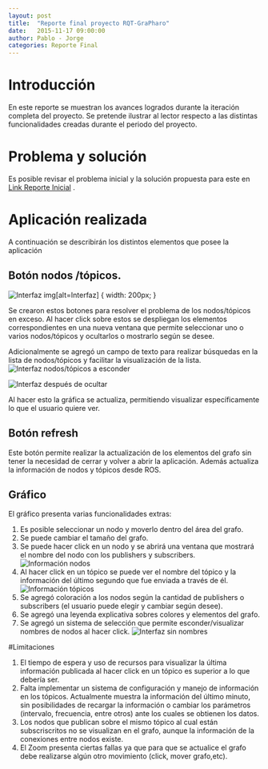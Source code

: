 ```yaml
---
layout: post
title:  "Reporte final proyecto RQT-GraPharo"
date:   2015-11-17 09:00:00
author: Pablo - Jorge
categories: Reporte Final 
---
```

 
# Introducción
 
 En este reporte se muestran los avances logrados durante la iteración completa del proyecto. Se pretende ilustrar al lector
 respecto a las distintas funcionalidades creadas durante el periodo del proyecto.
 
# Problema y solución
 
 Es posible revisar el problema inicial y la solución propuesta para este en [Link Reporte Inicial](http://jampueroc.github.io/SE4Robotics/reporte/2015/09/26/Report) .
 
# Aplicación realizada
 
 A continuación se describirán los distintos elementos que posee la aplicación
 
## Botón nodos /tópicos.

![Interfaz]({{site.baseurl}}/assets/reports/032.png)
img[alt=Interfaz] { width: 200px; }

Se crearon estos botones para resolver el problema de los nodos/tópicos en exceso. Al hacer click sobre estos se
despliegan los elementos correspondientes en una nueva ventana que permite seleccionar uno o varios nodos/tópicos y ocultarlos o mostrarlo según se desee.

Adicionalmente se agregó un campo de texto para realizar búsquedas en la lista de nodos/tópicos y facilitar la visualización de la lista.
![Interfaz nodos/tópicos a esconder]({{site.baseurl}}/assets/reports/036.png )

![Interfaz después de ocultar]({{site.baseurl}}/assets/reports/037.png )

Al hacer esto la gráfica se actualiza, permitiendo visualizar específicamente lo que el usuario quiere ver.

## Botón refresh

Este botón permite realizar la actualización de los elementos del grafo sin tener la necesidad de cerrar y volver a abrir la aplicación. Además actualiza la información de nodos y tópicos desde ROS.


## Gráfico

El gráfico presenta varias funcionalidades extras:

1. Es posible seleccionar un nodo y moverlo dentro del área del grafo.
1. Se puede cambiar el tamaño del grafo.
1. Se puede hacer click en un nodo y se abrirá una ventana que mostrará el nombre del nodo con los publishers y subscribers.
  ![Información nodos]({{site.baseurl}}/assets/reports/031.png )
1. Al hacer click en un tópico se puede ver el nombre del tópico y la información del último segundo que fue enviada a través de él.
  ![Información tópicos]({{site.baseurl}}/assets/reports/039.png )
1. Se agregó coloración a los nodos según la cantidad de publishers o subscribers (el usuario puede elegir y cambiar según desee).
1. Se agregó una leyenda explicativa sobres colores y elementos del grafo.
1. Se agregó un sistema de selección que permite esconder/visualizar nombres de nodos al hacer click.
  ![Interfaz sin nombres]({{site.baseurl}}/assets/reports/045.png )

#Limitaciones

1. El tiempo de espera y uso de recursos para visualizar la última información publicada al hacer click en un tópico es superior a lo que debería ser.
1. Falta implementar un sistema de configuración y manejo de información en los tópicos. Actualmente muestra la información del último minuto, sin posibilidades de recargar la información o cambiar los parámetros (intervalo, frecuencia, entre otros) ante los cuales se obtienen los datos.
1. Los nodos que publican sobre el mismo tópico al cual están subscriscritos no se visualizan en el grafo, aunque la información de la conexiones entre nodos existe.
1. El Zoom presenta ciertas fallas ya que para que se actualice el grafo debe realizarse algún otro movimiento (click, mover grafo,etc).


